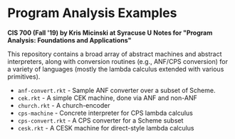 # Program Analysis Examples
**CIS 700 (Fall '19) by Kris Micinski at Syracuse U**
**Notes for "Program Analysis: Foundations and Applications"**

This repository contains a broad array of abstract machines and
abstract interpreters, along with conversion routines (e.g., ANF/CPS
conversion) for a variety of languages (mostly the lambda calculus
extended with various primitives).

- `anf-convert.rkt` - Sample ANF converter over a subset of Scheme.
- `cek.rkt` - A simple CEK machine, done via ANF and non-ANF
- `church.rkt` - A church-encoder
- `cps-machine` - Concrete interpreter for CPS lambda calculus
- `cps-convert.rkt` - A CPS converter for a Scheme subset
- `cesk.rkt` - A CESK machine for direct-style lambda calculus
